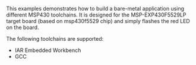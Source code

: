 This examples demonstrates how to build a bare-metal application using
different MSP430 toolchains. It is designed for the MSP-EXP430F5529LP
target board (based on msp430f5529 chip) and simply flashes the red
LED on the board.

The following toolchains are supported:

  * IAR Embedded Workbench
  * GCC
